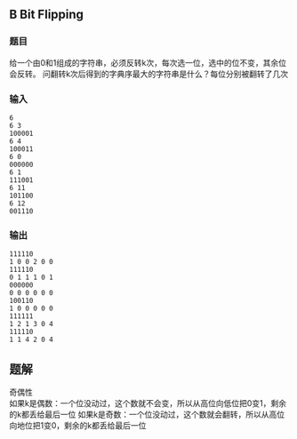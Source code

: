 ## B Bit Flipping

### 题目
给一个由0和1组成的字符串，必须反转k次，每次选一位，选中的位不变，其余位会反转。
问翻转k次后得到的字典序最大的字符串是什么？每位分别被翻转了几次

### 输入
```text
6
6 3
100001
6 4
100011
6 0
000000
6 1
111001
6 11
101100
6 12
001110
```

### 输出
```text
111110
1 0 0 2 0 0 
111110
0 1 1 1 0 1 
000000
0 0 0 0 0 0 
100110
1 0 0 0 0 0 
111111
1 2 1 3 0 4 
111110
1 1 4 2 0 4
```

## 题解
奇偶性   
如果k是偶数：一个位没动过，这个数就不会变，所以从高位向低位把0变1，剩余的k都丢给最后一位
如果k是奇数：一个位没动过，这个数就会翻转，所以从高位向地位把1变0，剩余的k都丢给最后一位